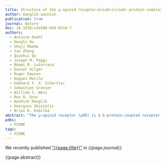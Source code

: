 ```yaml
---
title: Structure of the µ-opioid receptor–G<sub>i</sub> protein complex
author: manglik-aashish
publication: true
journal: Nature
doi: 10.1038/s41586-018-0219-7
authors:
  - Antoine Koehl
  - Hongli Hu
  - Shoji Maeda
  - Yan Zhang
  - Qianhui Qu
  - Joseph M. Paggi
  - Naomi R. Latorraca
  - Daniel Hilger
  - Roger Dawson
  - Hugues Matile
  - Gebhard F. X. Schertler
  - Sebastien Granier
  - William I. Weis
  - Ron O. Dror
  - Aashish Manglik
  - Georgios Skiniotis
  - Brian K. Kobilka
abstract: "The μ-opioid receptor (μOR) is a G-protein-coupled receptor (GPCR) and the target of most clinically and recreationally used opioids. The induced positive effects of analgesia and euphoria are mediated by μOR signalling through the adenylyl cyclase-inhibiting heterotrimeric G protein G<sub>i</sub>. Here we present the 3.5 Å resolution cryo-electron microscopy structure of the μOR bound to the agonist peptide DAMGO and nucleotide-free G<sub>i</sub>. DAMGO occupies the morphinan ligand pocket, with its N terminus interacting with conserved receptor residues and its C terminus engaging regions important for opioid-ligand selectivity. Comparison of the μOR–G<sub>i</sub> complex to previously determined structures of other GPCRs bound to the stimulatory G protein G<sub>s</sub> reveals differences in the position of transmembrane receptor helix 6 and in the interactions between the G protein α-subunit and the receptor core. Together, these results shed light on the structural features that contribute to the G<sub>i</sub> protein-coupling specificity of the µOR."
pdbs:
  - FIXME
tags:
  - FIXME
---
```


We recently published ["{{page.title}}"](https://doi.org/{{page.doi}}) in *{{page.journal}}*.

{{page.abstract}}

